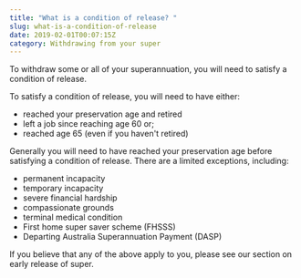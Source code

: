 ```yaml
---
title: "What is a condition of release? "
slug: what-is-a-condition-of-release
date: 2019-02-01T00:07:15Z
category: Withdrawing from your super
---
```


To withdraw some or all of your superannuation, you will need to satisfy a condition of release. 

To satisfy a condition of release, you will need to have either: 

*   reached your preservation age and retired
*   left a job since reaching age 60 or;
*   reached age 65 (even if you haven't retired)

Generally you will need to have reached your preservation age before satisfying a condition of release. There are a limited exceptions, including:

*   permanent incapacity
*   temporary incapacity
*   severe financial hardship
*   compassionate grounds
*   terminal medical condition
*   First home super saver scheme (FHSSS)
*   Departing Australia Superannuation Payment (DASP)

If you believe that any of the above apply to you, please see our section on early release of super.
